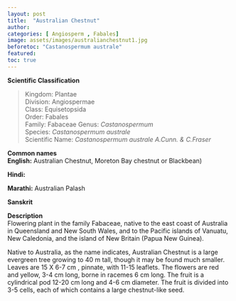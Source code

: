 ```yaml
---
layout: post
title:  "Australian Chestnut"
author: 
categories: [ Angiosperm , Fabales]
image: assets/images/australianchestnut1.jpg
beforetoc: "Castanospermum australe"
featured:
toc: true
---
```

  
**Scientific Classification**  
>Kingdom:			Plantae  
>Division:			Angiospermae  
>Class:				Equisetopsida  
>Order:				Fabales   
>Family:			Fabaceae
>Genus:				*Castanospermum*  
>Species:			*Castanospermum australe*  
>Scientific Name:	*Castanospermum australe A.Cunn. & C.Fraser*  
  
**Common names**  
**English:** Australian Chestnut, Moreton Bay chestnut or Blackbean)

**Hindi:**  

**Marathi:** Australian Palash

**Sanskrit**
  
**Description**  
Flowering plant in the family Fabaceae, native to the east coast of Australia in Queensland and New South Wales, and to the Pacific islands of Vanuatu, New Caledonia, and the island of New Britain (Papua New Guinea).

Native to Australia, as the name indicates, Australian Chestnut is a large evergreen tree growing to 40 m tall, though it may be found much smaller. Leaves are 15 X 6-7 cm , pinnate, with 11-15 leaflets. The flowers are red and yellow, 3-4 cm long, borne in racemes 6 cm long. The fruit is a cylindrical pod 12-20 cm long and 4-6 cm diameter. The fruit is divided into 3-5 cells, each of which contains a large chestnut-like seed.
